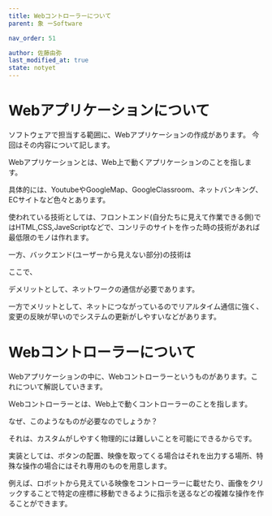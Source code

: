```yaml
---
title: Webコントローラーについて
parent: 象 ーSoftware

nav_order: 51

author: 佐藤由弥
last_modified_at: true
state: notyet
---
```


# **Webアプリケーションについて**
ソフトウェアで担当する範囲に、Webアプリケーションの作成があります。
今回はその内容について記します。

Webアプリケーションとは、Web上で動くアプリケーションのことを指します。

具体的には、YoutubeやGoogleMap、GoogleClassroom、ネットバンキング、ECサイトなど色々とあります。

使われている技術としては、フロントエンド(自分たちに見えて作業できる側)ではHTML,CSS,JaveScriptなどで、コンリテのサイトを作った時の技術があれば最低限のモノは作れます。

一方、バックエンド(ユーザーから見えない部分)の技術は

ここで、

デメリットとして、ネットワークの通信が必要であります。

一方でメリットとして、ネットにつながっているのでリアルタイム通信に強く、変更の反映が早いのでシステムの更新がしやすいなどがあります。

# **Webコントローラーについて**
Webアプリケーションの中に、Webコントローラーというものがあります。これについて解説していきます。

Ｗebコントローラーとは、Web上で動くコントローラーのことを指します。

なぜ、このようなものが必要なのでしょうか？

それは、カスタムがしやすく物理的には難しいことを可能にできるからです。

実装としては、ボタンの配置、映像を取ってくる場合はそれを出力する場所、特殊な操作の場合にはそれ専用のものを用意します。

例えば、ロボットから見えている映像をコントローラーに載せたり、画像をクリックすることで特定の座標に移動できるように指示を送るなどの複雑な操作を作ることができます。

